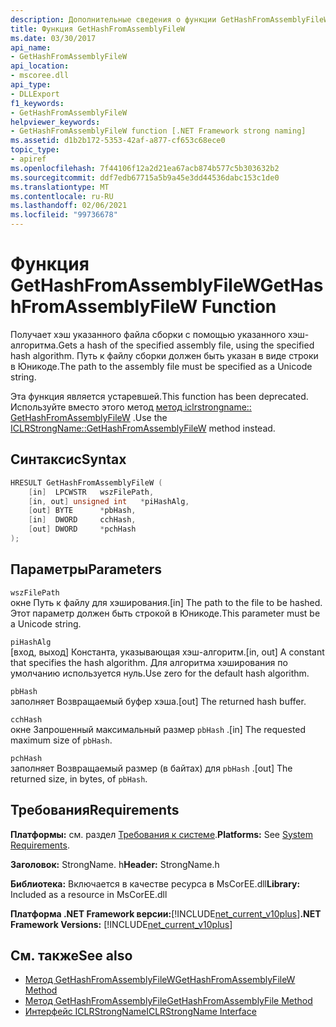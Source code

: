 ```yaml
---
description: Дополнительные сведения о функции GetHashFromAssemblyFileW
title: Функция GetHashFromAssemblyFileW
ms.date: 03/30/2017
api_name:
- GetHashFromAssemblyFileW
api_location:
- mscoree.dll
api_type:
- DLLExport
f1_keywords:
- GetHashFromAssemblyFileW
helpviewer_keywords:
- GetHashFromAssemblyFileW function [.NET Framework strong naming]
ms.assetid: d1b2b172-5353-42af-a877-cf653c68ece0
topic_type:
- apiref
ms.openlocfilehash: 7f44106f12a2d21ea67acb874b577c5b303632b2
ms.sourcegitcommit: ddf7edb67715a5b9a45e3dd44536dabc153c1de0
ms.translationtype: MT
ms.contentlocale: ru-RU
ms.lasthandoff: 02/06/2021
ms.locfileid: "99736678"
---
```

# <a name="gethashfromassemblyfilew-function"></a><span data-ttu-id="a5047-103">Функция GetHashFromAssemblyFileW</span><span class="sxs-lookup"><span data-stu-id="a5047-103">GetHashFromAssemblyFileW Function</span></span>

<span data-ttu-id="a5047-104">Получает хэш указанного файла сборки с помощью указанного хэш-алгоритма.</span><span class="sxs-lookup"><span data-stu-id="a5047-104">Gets a hash of the specified assembly file, using the specified hash algorithm.</span></span> <span data-ttu-id="a5047-105">Путь к файлу сборки должен быть указан в виде строки в Юникоде.</span><span class="sxs-lookup"><span data-stu-id="a5047-105">The path to the assembly file must be specified as a Unicode string.</span></span>  
  
 <span data-ttu-id="a5047-106">Эта функция является устаревшей.</span><span class="sxs-lookup"><span data-stu-id="a5047-106">This function has been deprecated.</span></span> <span data-ttu-id="a5047-107">Используйте вместо этого метод [метод iclrstrongname:: GetHashFromAssemblyFileW](../hosting/iclrstrongname-gethashfromassemblyfilew-method.md) .</span><span class="sxs-lookup"><span data-stu-id="a5047-107">Use the [ICLRStrongName::GetHashFromAssemblyFileW](../hosting/iclrstrongname-gethashfromassemblyfilew-method.md) method instead.</span></span>  
  
## <a name="syntax"></a><span data-ttu-id="a5047-108">Синтаксис</span><span class="sxs-lookup"><span data-stu-id="a5047-108">Syntax</span></span>  
  
```cpp  
HRESULT GetHashFromAssemblyFileW (  
    [in]  LPCWSTR   wszFilePath,  
    [in, out] unsigned int   *piHashAlg,  
    [out] BYTE      *pbHash,  
    [in]  DWORD     cchHash,  
    [out] DWORD     *pchHash  
);  
```  
  
## <a name="parameters"></a><span data-ttu-id="a5047-109">Параметры</span><span class="sxs-lookup"><span data-stu-id="a5047-109">Parameters</span></span>  

 `wszFilePath`  
 <span data-ttu-id="a5047-110">окне Путь к файлу для хэширования.</span><span class="sxs-lookup"><span data-stu-id="a5047-110">[in] The path to the file to be hashed.</span></span> <span data-ttu-id="a5047-111">Этот параметр должен быть строкой в Юникоде.</span><span class="sxs-lookup"><span data-stu-id="a5047-111">This parameter must be a Unicode string.</span></span>  
  
 `piHashAlg`  
 <span data-ttu-id="a5047-112">[вход, выход] Константа, указывающая хэш-алгоритм.</span><span class="sxs-lookup"><span data-stu-id="a5047-112">[in, out] A constant that specifies the hash algorithm.</span></span> <span data-ttu-id="a5047-113">Для алгоритма хэширования по умолчанию используется нуль.</span><span class="sxs-lookup"><span data-stu-id="a5047-113">Use zero for the default hash algorithm.</span></span>  
  
 `pbHash`  
 <span data-ttu-id="a5047-114">заполняет Возвращаемый буфер хэша.</span><span class="sxs-lookup"><span data-stu-id="a5047-114">[out] The returned hash buffer.</span></span>  
  
 `cchHash`  
 <span data-ttu-id="a5047-115">окне Запрошенный максимальный размер `pbHash` .</span><span class="sxs-lookup"><span data-stu-id="a5047-115">[in] The requested maximum size of `pbHash`.</span></span>  
  
 `pchHash`  
 <span data-ttu-id="a5047-116">заполняет Возвращаемый размер (в байтах) для `pbHash` .</span><span class="sxs-lookup"><span data-stu-id="a5047-116">[out] The returned size, in bytes, of `pbHash`.</span></span>  
  
## <a name="requirements"></a><span data-ttu-id="a5047-117">Требования</span><span class="sxs-lookup"><span data-stu-id="a5047-117">Requirements</span></span>  

 <span data-ttu-id="a5047-118">**Платформы:** см. раздел [Требования к системе](../../get-started/system-requirements.md).</span><span class="sxs-lookup"><span data-stu-id="a5047-118">**Platforms:** See [System Requirements](../../get-started/system-requirements.md).</span></span>  
  
 <span data-ttu-id="a5047-119">**Заголовок:** StrongName. h</span><span class="sxs-lookup"><span data-stu-id="a5047-119">**Header:** StrongName.h</span></span>  
  
 <span data-ttu-id="a5047-120">**Библиотека:** Включается в качестве ресурса в MsCorEE.dll</span><span class="sxs-lookup"><span data-stu-id="a5047-120">**Library:** Included as a resource in MsCorEE.dll</span></span>  
  
 <span data-ttu-id="a5047-121">**Платформа .NET Framework версии:**[!INCLUDE[net_current_v10plus](../../../../includes/net-current-v10plus-md.md)]</span><span class="sxs-lookup"><span data-stu-id="a5047-121">**.NET Framework Versions:** [!INCLUDE[net_current_v10plus](../../../../includes/net-current-v10plus-md.md)]</span></span>  
  
## <a name="see-also"></a><span data-ttu-id="a5047-122">См. также</span><span class="sxs-lookup"><span data-stu-id="a5047-122">See also</span></span>

- [<span data-ttu-id="a5047-123">Метод GetHashFromAssemblyFileW</span><span class="sxs-lookup"><span data-stu-id="a5047-123">GetHashFromAssemblyFileW Method</span></span>](../hosting/iclrstrongname-gethashfromassemblyfilew-method.md)
- [<span data-ttu-id="a5047-124">Метод GetHashFromAssemblyFile</span><span class="sxs-lookup"><span data-stu-id="a5047-124">GetHashFromAssemblyFile Method</span></span>](../hosting/iclrstrongname-gethashfromassemblyfile-method.md)
- [<span data-ttu-id="a5047-125">Интерфейс ICLRStrongName</span><span class="sxs-lookup"><span data-stu-id="a5047-125">ICLRStrongName Interface</span></span>](../hosting/iclrstrongname-interface.md)
